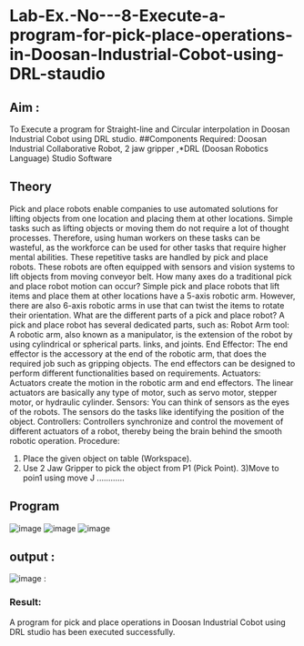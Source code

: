 # Lab-Ex.-No---8-Execute-a-program-for-pick-place-operations-in-Doosan-Industrial-Cobot-using-DRL-staudio
## Aim :
To Execute a program for Straight-line and Circular interpolation in Doosan Industrial Cobot using DRL studio.
##Components Required: Doosan Industrial Collaborative Robot, 2 jaw gripper ,*DRL (Doosan Robotics Language) Studio Software
## Theory 
Pick and place robots enable companies to use automated solutions for lifting objects from one location and placing them at other locations.
Simple tasks such as lifting objects or moving them do not require a lot of thought processes. Therefore, using human workers on these tasks can be wasteful, as the workforce can be used for other tasks that require higher mental abilities.
These repetitive tasks are handled by pick and place robots. These robots are often equipped with sensors and vision systems to lift objects from moving conveyor belt.
How many axes do a traditional pick and place robot motion can occur?
Simple pick and place robots that lift items and place them at other locations have a 5-axis robotic arm. However, there are also 6-axis robotic arms in use that can twist the items to rotate their orientation.
What are the different parts of a pick and place robot?
A pick and place robot has several dedicated parts, such as:
Robot Arm tool: A robotic arm, also known as a manipulator, is the extension of the robot by using cylindrical or spherical parts. links, and joints.
End Effector: The end effector is the accessory at the end of the robotic arm, that does the required job such as gripping objects. The end effectors can be designed to perform different functionalities based on requirements.
Actuators: Actuators create the motion in the robotic arm and end effectors. The linear actuators are basically any type of motor, such as servo motor, stepper motor, or hydraulic cylinder.
Sensors: You can think of sensors as the eyes of the robots. The sensors do the tasks like identifying the position of the object.
Controllers: Controllers synchronize and control the movement of different actuators of a robot, thereby being the brain behind the smooth robotic operation.
Procedure:
1) Place the given object on table (Workspace).
2) Use 2 Jaw Gripper to pick the object from P1 (Pick Point). 
3)Move to poin1 using move J
............
## Program 
![image](https://user-images.githubusercontent.com/94883079/204586775-677aaa75-5a6d-4510-9106-020b8f60253e.png)
![image](https://user-images.githubusercontent.com/94883079/204586837-bfdd42af-e2c7-4dbd-9787-78848122cde0.png)
![image](https://user-images.githubusercontent.com/94883079/204586867-1b1275b8-2ea6-4e84-ac18-4651dd2e74a4.png)
## output :
![image](https://user-images.githubusercontent.com/94883079/204587221-4a92ea73-6d96-4b72-b449-75cc7dd01f1d.png)
: 
### Result: 
A program for pick and place operations in Doosan Industrial Cobot using DRL studio has been executed successfully.
